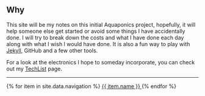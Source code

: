 ## Why
This site will be my notes on this initial Aquaponics project, hopefully, it will help someone else get started or avoid some things I have accidentally done. I will try to break down the costs and what I have done each day along with what I wish I would have done.
It is also a fun way to play with [Jekyll](https://jekyllrb.com/), GitHub and a few other tools.

For a look at the electronics I hope to someday incorporate, you can check out my [TechList](/AquaPanix/TechList) page.
<hr>
<nav>
  {% for item in site.data.navigation %}
    <a href="{{ item.link }}" {% if page.url == item.link %}style="color: red;"{% endif %}>
      {{ item.name }}
    </a>
  {% endfor %}
</nav>

